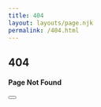 ```yaml
---
title: 404
layout: layouts/page.njk
permalink: /404.html
---
```

<section class="fourohfourContainer">
    <h2 class="fourohfour">404</h2>
    <h4 class="fourohfoursubtext">Page Not Found</h4>
    <a href="/index.html#intro" class="allBlogPosts"> <button class="secondary" data="Return Home"><span class="border"></span><span class="shadow"></button></a>
</section>
